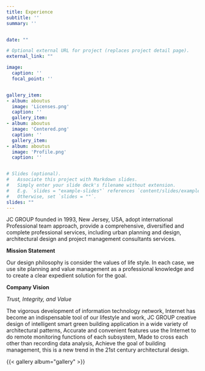 ```yaml
---
title: Experience
subtitle: ''
summary: ''


date: ""

# Optional external URL for project (replaces project detail page).
external_link: ""

image:
  caption: ''
  focal_point: ''


gallery_item: 
- album: aboutus
  image: 'Licenses.png'
  caption: ''
  gallery_item: 
- album: aboutus
  image: 'Centered.png'
  caption: ''
  gallery_item: 
- album: aboutus
  image: 'Profile.png'
  caption: ''


# Slides (optional).
#   Associate this project with Markdown slides.
#   Simply enter your slide deck's filename without extension.
#   E.g. `slides = "example-slides"` references `content/slides/example-slides.md`.
#   Otherwise, set `slides = ""`.
slides: ""
---
```


JC GROUP founded in 1993, New Jersey, USA, adopt international Professional team approach,  provide a comprehensive, diversified and complete professional services, including urban planning and design, architectural design and project management consultants services.

**Mission Statement**

Our design philosophy is consider the values of life style. In each case, we use site planning and value management as a professional knowledge and to create a clear expedient solution for the goal.

  
**Company Vision**

_Trust, Integrity, and Value_

The vigorous development of information technology network, Internet has become an indispensable tool of our lifestyle and work, 
 JC GROUP  creative design of intelligent smart green building application in a wide variety of architectural patterns, Accurate and convenient features use the Internet to do remote monitoring functions of each subsystem, Made to cross each other than recording data analysis, Achieve the goal of building management, this is a new trend in the 21st century architectural design.

{{< gallery album="gallery" >}}

